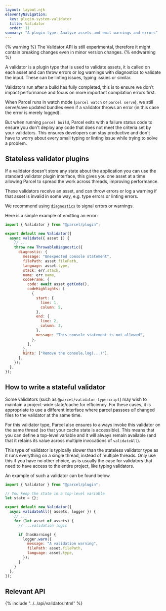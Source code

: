 ```yaml
---
layout: layout.njk
eleventyNavigation:
  key: plugin-system-validator
  title: Validator
  order: 11
summary: "A plugin type: Analyze assets and emit warnings and errors"
---
```


{% warning %}
The Validator API is still experimental, therefore it might contain breaking changes even in minor version changes.
{% endwarning %}

A validator is a plugin type that is used to validate assets, it is called on each asset and can throw errors or log warnings with diagnostics to validate the input. These can be linting issues, typing issues or similar.

Validators run after a build has fully completed, this is to ensure we don't impact performance and focus on more important compilation errors first.

When Parcel runs in watch mode (`parcel watch` or `parcel serve`), we still serve/save updated bundles even if a validator throws an error (in this case the error is merely logged).

But when running `parcel build`, Parcel exits with a failure status code to ensure you don't deploy any code that does not meet the criteria set by your validators. This ensures developers can stay productive and don't have to worry about every small typing or linting issue while trying to solve a problem.

## Stateless validator plugins

If a validator doesn't store any state about the application you can use the standard validator plugin interface, this gives you one asset at a time allowing Parcel to spread the work across threads, improving performance.

These validators receive an asset, and can throw errors or log a warning if that asset is invalid in some way, e.g. type errors or linting errors.

We recommend using [`diagnostics`](/plugin-system/logger/#diagnostics) to signal errors or warnings.

Here is a simple example of emitting an error:

```js
import { Validator } from "@parcel/plugin";

export default new Validator({
  async validate({ asset }) {
    // ...
    throw new ThrowableDiagnostic({
      diagnostic: {
        message: "Unexpected console statement",
        filePath: asset.filePath,
        language: asset.type,
        stack: err.stack,
        name: err.name,
        codeFrame: {
          code: await asset.getCode(),
          codeHighlights: [
            {
              start: {
                line: 1,
                column: 5,
              },
              end: {
                line: 2,
                column: 3,
              },
              message: "This console statement is not allowed",
            },
          ],
        },
        hints: ["Remove the console.log(...)"],
      },
    });
  },
});
```

## How to write a stateful validator

Some validators (such as `@parcel/validator-typescript`) may wish to maintain a project-wide state/cache for efficiency. For these cases, it is appropriate to use a different interface where parcel passses _all_ changed files to the validator at the same time.

For this validator type, Parcel also ensures to always invoke this validator on the same thread (so that your cache state is accessible). This means that you can define a top-level variable and it will always remain available (and that it retains its value across multiple invocations of `validateAll`).

This type of validator is typically slower than the stateless validator type as it runs everything on a single thread, instead of multiple threads. Only use this if you have no other choice, as is usually the case for validators that need to have access to the entire project, like typing validators.

An example of such a validator can be found below.

```js
import { Validator } from "@parcel/plugin";

// You keep the state in a top-level variable
let state = {};

export default new Validator({
  async validateAll({ assets, logger }) {
    // ...
    for (let asset of assets) {
      // ...validation logic

      if (hasWarning) {
        logger.warn({
          message: "A validation warning",
          filePath: asset.filePath,
          language: asset.type,
        });
      }
    }
  },
});
```

## Relevant API

{% include "../../api/validator.html" %}
